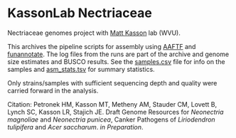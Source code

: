 # KassonLab Nectriaceae
Nectriaceae genomes project with [Matt Kasson](https://www.davis.wvu.edu/faculty-staff/directory/matthew-kasson) lab (WVU).

This archives the pipeline scripts for assembly using [AAFTF](https://github.com/stajichlab/AAFTF) and [funannotate](https://github.com/nextgenusfs/funannotate). 
The log files from the runs are part of the archive and genome size estimates and BUSCO results.  See the [samples.csv](samples.csv) file for info on the samples 
and [asm_stats.tsv](asm_stats.tsv) for summary statistics.

Only strains/samples with sufficient sequencing depth and quality were carried forward in the analysis.

Citation: Petronek HM, Kasson MT, Metheny AM, Stauder CM, Lovett B, Lynch SC, Kasson LR, Stajich JE. Draft Genome Resources for _Neonectria magnoliae_ and _Neonectria punicea_, Canker Pathogens of _Liriodendron tulipifera_ and _Acer saccharum_. _in Preparation_.

